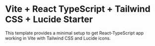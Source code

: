 # Vite + React TypeScript + Tailwind CSS + Lucide Starter

This template provides a minimal setup to get React-TypeScript app working in Vite with Tailwind CSS and Lucide icons.
